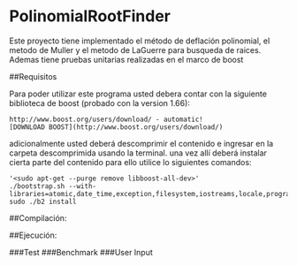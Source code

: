 # PolinomialRootFinder
Este proyecto tiene implementado el método de deflación polinomial, el metodo de Muller y el metodo de LaGuerre para busqueda de raices. Ademas tiene pruebas unitarias realizadas en el marco de boost


##Requisitos

Para poder utilizar este programa usted debera contar con la siguiente biblioteca de boost (probado con la version 1.66):

	http://www.boost.org/users/download/ - automatic!
	[DOWNLOAD BOOST](http://www.boost.org/users/download/)

adicionalmente usted deberá descomprimir el contenido e ingresar en la carpeta descomprimida usando la terminal.
una vez allí deberá instalar cierta parte del contenido para ello utilice lo siguientes comandos:

	'<sudo apt-get --purge remove libboost-all-dev>'
	./bootstrap.sh --with-libraries=atomic,date_time,exception,filesystem,iostreams,locale,program_options,regex,signals,system,test,thread,timer,log
	sudo ./b2 install


##Compilación:


##Ejecución:


###Test
###Benchmark
###User Input
